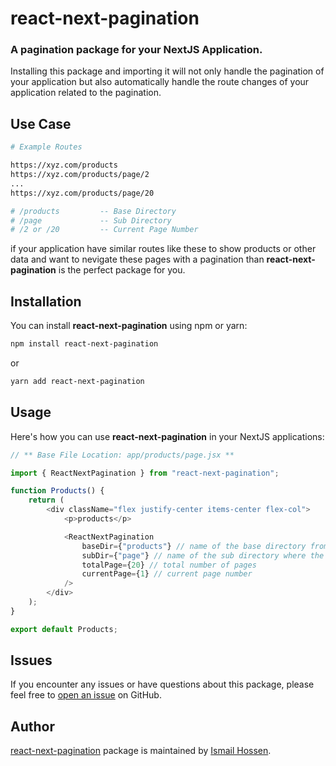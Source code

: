 # react-next-pagination

### A pagination package for your NextJS Application.

Installing this package and importing it will not only handle the pagination of your application but also automatically handle the route changes of your application related to the pagination.

## Use Case

```bash
# Example Routes

https://xyz.com/products
https://xyz.com/products/page/2
...
https://xyz.com/products/page/20

# /products         -- Base Directory
# /page             -- Sub Directory
# /2 or /20         -- Current Page Number
```

if your application have similar routes like these to show products or other data and want to nevigate these pages with a pagination than **react-next-pagination** is the perfect package for you.

## Installation

You can install **react-next-pagination** using npm or yarn:

```bash
npm install react-next-pagination
```

or

```bash
yarn add react-next-pagination
```

## Usage

Here's how you can use **react-next-pagination** in your NextJS applications:

```javascript
// ** Base File Location: app/products/page.jsx **

import { ReactNextPagination } from "react-next-pagination";

function Products() {
    return (
        <div className="flex justify-center items-center flex-col">
            <p>products</p>

            <ReactNextPagination
                baseDir={"products"} // name of the base directory from where pagination starts
                subDir={"page"} // name of the sub directory where the pagination will lead to
                totalPage={20} // total number of pages
                currentPage={1} // current page number
            />
        </div>
    );
}

export default Products;
```

## Issues

If you encounter any issues or have questions about this package, please feel free to [open an issue](https://github.com/ihossen016/react-next-pagination/issues) on GitHub.

## Author

[react-next-pagination](https://github.com/ihossen016/react-next-pagination) package is maintained by [Ismail Hossen](https://github.com/ihossen016).
